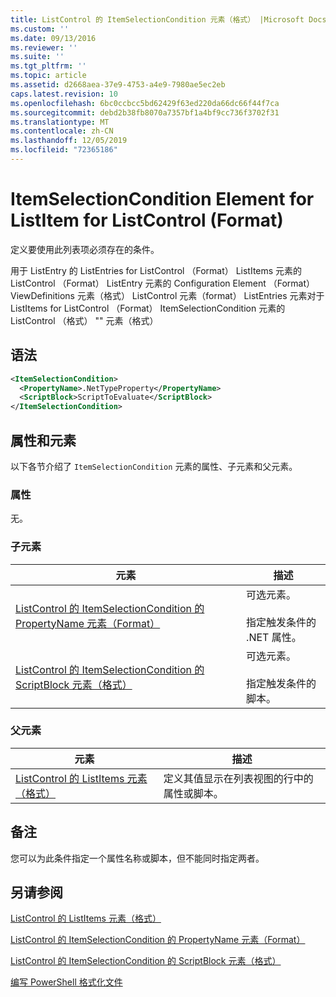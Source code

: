 ```yaml
---
title: ListControl 的 ItemSelectionCondition 元素（格式） |Microsoft Docs
ms.custom: ''
ms.date: 09/13/2016
ms.reviewer: ''
ms.suite: ''
ms.tgt_pltfrm: ''
ms.topic: article
ms.assetid: d2668aea-37e9-4753-a4e9-7980ae5ec2eb
caps.latest.revision: 10
ms.openlocfilehash: 6bc0ccbcc5bd62429f63ed220da66dc66f44f7ca
ms.sourcegitcommit: debd2b38fb8070a7357bf1a4bf9cc736f3702f31
ms.translationtype: MT
ms.contentlocale: zh-CN
ms.lasthandoff: 12/05/2019
ms.locfileid: "72365186"
---
```

# <a name="itemselectioncondition-element-for-listitem-for-listcontrol-format"></a>ItemSelectionCondition Element for ListItem for ListControl (Format)

定义要使用此列表项必须存在的条件。

用于 ListEntry 的 ListEntries for ListControl （Format） ListItems 元素的 ListControl （Format） ListEntry 元素的 Configuration Element （Format） ViewDefinitions 元素（格式） ListControl 元素（format） ListEntries 元素对于 ListItems for ListControl （Format） ItemSelectionCondition 元素的 ListControl （格式） "" 元素（格式）

## <a name="syntax"></a>语法

```xml
<ItemSelectionCondition>
  <PropertyName>.NetTypeProperty</PropertyName>
  <ScriptBlock>ScriptToEvaluate</ScriptBlock>
</ItemSelectionCondition>
```

## <a name="attributes-and-elements"></a>属性和元素

以下各节介绍了 `ItemSelectionCondition` 元素的属性、子元素和父元素。

### <a name="attributes"></a>属性

无。

### <a name="child-elements"></a>子元素

|元素|描述|
|-------------|-----------------|
|[ListControl 的 ItemSelectionCondition 的 PropertyName 元素（Format）](./propertyname-element-for-itemselectioncondition-for-listcontrol-format.md)|可选元素。<br /><br /> 指定触发条件的 .NET 属性。|
|[ListControl 的 ItemSelectionCondition 的 ScriptBlock 元素（格式）](./scriptblock-element-for-itemselectioncondition-for-listcontrol-format.md)|可选元素。<br /><br /> 指定触发条件的脚本。|

### <a name="parent-elements"></a>父元素

|元素|描述|
|-------------|-----------------|
|[ListControl 的 ListItems 元素（格式）](./listitem-element-for-listitems-for-listcontrol-format.md)|定义其值显示在列表视图的行中的属性或脚本。|

## <a name="remarks"></a>备注

您可以为此条件指定一个属性名称或脚本，但不能同时指定两者。

## <a name="see-also"></a>另请参阅

[ListControl 的 ListItems 元素（格式）](./listitem-element-for-listitems-for-listcontrol-format.md)

[ListControl 的 ItemSelectionCondition 的 PropertyName 元素（Format）](./propertyname-element-for-itemselectioncondition-for-listcontrol-format.md)

[ListControl 的 ItemSelectionCondition 的 ScriptBlock 元素（格式）](./scriptblock-element-for-itemselectioncondition-for-listcontrol-format.md)

[编写 PowerShell 格式化文件](./writing-a-powershell-formatting-file.md)
